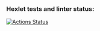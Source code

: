 ### Hexlet tests and linter status:
[![Actions Status](https://github.com/susorovpp/frontend-project-11/actions/workflows/hexlet-check.yml/badge.svg)](https://github.com/susorovpp/frontend-project-11/actions)

